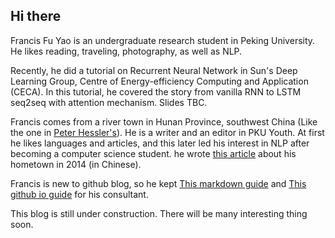 ## Hi there

Francis Fu Yao is an undergraduate research student in Peking University. He likes reading, traveling, photography, as well as NLP.

Recently, he did a tutorial on Recurrent Neural Network in Sun's Deep Learning Group, Centre of Energy-efficiency Computing and Application (CECA). In this tutorial, he covered the story from vanilla RNN to LSTM seq2seq with attention mechanism. Slides TBC.

Francis comes from a river town in Hunan Province, southwest China (Like the one in [Peter Hessler's](http://www.goodreads.com/book/show/94053.River_Town)). He is a writer and an editor in PKU Youth. At first he likes languages and articles, and this later led his interest in NLP after becoming a computer science student. he wrote [this article](https://mp.weixin.qq.com/s?__biz=MzA3NzAzMDEyNg==&mid=207701708&idx=1&sn=af6c76946c417c67ea0a9ec4ed609d6a&mpshare=1&scene=1&srcid=YTwnivIRJqtg1DPiWP6P&key=881e642d936f5123f1432c5de5c5145a775b510776e49537be0aa1d0f9f76e8bbb23f9c219c34fe26a6e8895f21200a8d99784a729d201c5697972d8ca661f0b5460377ce517f4a06a49b04c5207130b&ascene=0&uin=MjgzMjI2NjM4NA%3D%3D&devicetype=iMac+MacBookPro12%2C1+OSX+OSX+10.12.2+build(16C67)&version=12020010&nettype=WIFI&fontScale=100&pass_ticket=bMBmDNNw3zN8TAJ1yHz%2BlOI6hp9o5REtvH5ebc0cGecpTeOr%2B%2FO4BL1eeO6E5B9R) about his hometown in 2014 (in Chinese).

Francis is new to github blog, so he kept [This markdown guide](https://francix.github.io/guide) and [This github io guide](https://guides.github.com/features/pages/) for his consultant.

This blog is still under construction. There will be many interesting thing soon.
